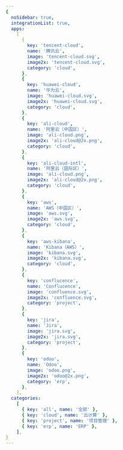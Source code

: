 ```yaml
---
{
  noSidebar: true,
  integrationList: true,
  apps:
    [
      {
        key: 'tencent-cloud',
        name: '腾讯云',
        image: 'tencent-cloud.svg',
        image2x: 'tencent-cloud.svg',
        category: 'cloud',
      },
      {
        key: 'huawei-cloud',
        name: '华为云',
        image: 'huawei-cloud.svg',
        image2x: 'huawei-cloud.svg',
        category: 'cloud',
      },
      {
        key: 'ali-cloud',
        name: '阿里云（中国区）',
        image: 'ali-cloud.png',
        image2x: 'ali-cloud@2x.png',
        category: 'cloud',
      },
      {
        key: 'ali-cloud-intl',
        name: '阿里云（国际区）',
        image: 'ali-cloud.png',
        image2x: 'ali-cloud@2x.png',
        category: 'cloud',
      },
      {
        key: 'aws',
        name: 'AWS（中国区）',
        image: 'aws.svg',
        image2x: 'aws.svg',
        category: 'cloud',
      },
      {
        key: 'aws-kibana',
        name: 'Kibana（AWS）',
        image: 'kibana.svg',
        image2x: 'kibana.svg',
        category: 'cloud',
      },
      {
        key: 'conflucence',
        name: 'Conflucence',
        image: 'confluence.svg',
        image2x: 'confluence.svg',
        category: 'project',
      },
      {
        key: 'jira',
        name: 'Jira',
        image: 'jira.svg',
        image2x: 'jira.svg',
        category: 'project',
      },
      {
        key: 'odoo',
        name: 'Odoo',
        image: 'odoo.png',
        image2x: 'odoo@2x.png',
        category: 'erp',
      },
    ],
  categories:
    [
      { key: 'all', name: '全部' },
      { key: 'cloud', name: '云计算' },
      { key: 'project', name: '项目管理' },
      { key: 'erp', name: 'ERP' },
    ],
}
---
```

